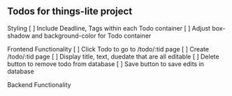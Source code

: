 ## Todos for things-lite project

Styling
[ ] Include Deadline, Tags within each Todo container
[ ] Adjust box-shadow and background-color for Todo container

Frontend Functionality
[ ] Click Todo to go to /todo/:tid page
[ ] Create /todo/:tid page
[ ] Display title, text, duedate that are all editable
[ ] Delete button to remove todo from database
[ ] Save button to save edits in database

Backend Functionality
